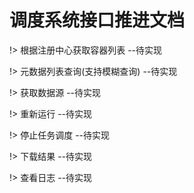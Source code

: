 # 调度系统接口推进文档

!> 根据注册中心获取容器列表 --待实现

!> 元数据列表查询(支持模糊查询) --待实现

!> 获取数据源 --待实现

!> 重新运行 --待实现

!> 停止任务调度 --待实现

!> 下载结果 --待实现

!> 查看日志 --待实现
